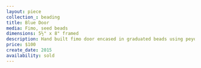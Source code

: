 ```yaml
---
layout: piece
collection_: beading
title: Blue Door
media: Fimo, seed beads
dimensions: 5½" x 8" framed
description: Hand built fimo door encased in graduated beads using peyote stitch on floating mat in glassed maple frame two inches in depth.
price: $100
create_date: 2015
availability: sold
---
```

